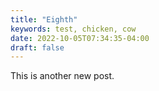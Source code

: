 ```yaml
---
title: "Eighth"
keywords: test, chicken, cow
date: 2022-10-05T07:34:35-04:00
draft: false
---
```

This is another new post.


